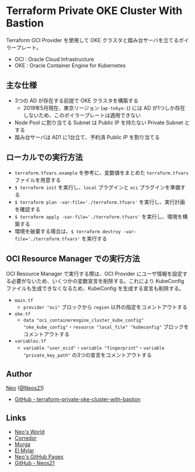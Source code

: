 # Terraform Private OKE Cluster With Bastion

Terraform OCI Provider を使用して OKE クラスタと踏み台サーバを立てるボイラープレート。

- OCI : Oracle Cloud Infrastructure
- OKE : Oracle Container Engine for Kubernetes


## 主な仕様

- 3つの AD が存在する前提で OKE クラスタを構築する
    - 2019年5月現在、東京リージョン (`ap-tokyo-1`) には AD が1つしか存在しないため、このボイラープレートは適用できない
- Node Pool に割り当てる Subnet は Public IP を持たない Private Subnet とする
- 踏み台サーバは AD1 に1台立て、予約済 Public IP を割り当てる


## ローカルでの実行方法

- `terraform.tfvars.example` を参考に、変数値をまとめた `terraform.tfvars` ファイルを用意する
- `$ terraform init` を実行し、`local` プラグインと `oci` プラグインを準備する
- `$ terraform plan -var-file='./terraform.tfvars'` を実行し、実行計画を確認する
- `$ terraform apply -var-file='./terraform.tfvars'` を実行し、環境を構築する
- 環境を破棄する場合は、`$ terraform destroy -var-file='./terraform.tfvars'` を実行する


## OCI Resource Manager での実行方法

OCI Resource Manager で実行する際は、OCI Provider にユーザ情報を設定する必要がないため、いくつかの変数宣言を削除する。これにより KubeConfig ファイルも生成できなくなるため、KubeConfig を生成する宣言も削除する。

- `main.tf`
    - `provider "oci"` ブロックから `region` 以外の指定をコメントアウトする
- `oke.tf`
    - `data "oci_containerengine_cluster_kube_config" "oke_kube_config"`・`resource "local_file" "kubeconfig"` ブロックをコメントアウトする
- `variables.tf`
    - `variable "user_ocid"`・`variable "fingerprint"`・`variable "private_key_path"` の3つの宣言をコメントアウトする


## Author

[Neo](http://neo.s21.xrea.com/) ([@Neos21](https://twitter.com/Neos21))

- [GitHub - terraform-private-oke-cluster-with-bastion](https://github.com/Neos21/terraform-private-oke-cluster-with-bastion)


## Links

- [Neo's World](http://neo.s21.xrea.com/)
- [Corredor](http://neos21.hatenablog.com/)
- [Murga](http://neos21.hatenablog.jp/)
- [El Mylar](http://neos21.hateblo.jp/)
- [Neo's GitHub Pages](https://neos21.github.io/)
- [GitHub - Neos21](https://github.com/Neos21/)
